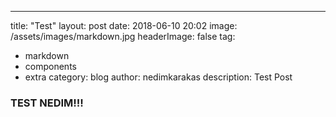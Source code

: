 ---
title: "Test"
layout: post
date: 2018-06-10 20:02
image: /assets/images/markdown.jpg
headerImage: false
tag:
- markdown
- components
- extra
category: blog
author: nedimkarakas
description: Test Post

### TEST NEDIM!!!